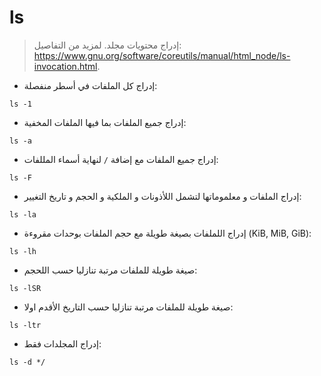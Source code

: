 # ls

> إدراج محتويات مجلد.
> لمزيد من التفاصيل: <https://www.gnu.org/software/coreutils/manual/html_node/ls-invocation.html>.

- إدراج كل الملفات في أسطر منفصلة:

`ls -1`

- إدراج جميع الملفات بما فيها الملفات المخفية:

`ls -a`

- إدراج جميع الملفات مع إضافة `/` لنهاية أسماء المللفات:

`ls -F`

- إدراج الملفات و معلموماتها لتشمل اللأذونات و الملكية و الحجم و تاريخ التغيير:

`ls -la`

- إدراج اللملفات بصيغة طويلة مع حجم الملفات بوحدات مقروءة (KiB, MiB, GiB):

`ls -lh`

- صيغة طويلة للملفات مرتبة تنازليا حسب اللحجم:

`ls -lSR`

- صيغة طويلة للملفات مرتبة تنازليا حسب التاريخ الأقدم اولا:

`ls -ltr`

- إدراج المجلدات فقط:

`ls -d */`
